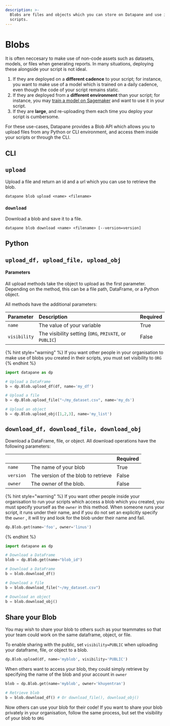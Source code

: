 ```yaml
---
description: >-
  Blobs are files and objects which you can store on Datapane and use in your
  scripts.
---
```


# Blobs

It is often neccesary to make use of non-code assets such as datasets, models, or files when generating reports. In many situations, deploying these alongside your script is not ideal.

1. If they are deployed on a **different cadence** to your script; for instance, you want to make use of a model which is trained on a daily cadence, even though the code of your script remains static.
2. If they are deployed from a **different environment** than your script; for instance, you may [train a model on Sagemaker](../guides/guide-creating-ml-model-form.md) and want to use it in your script.
3. If they are **large**, and re-uploading them each time you deploy your script is cumbersome.

For these use-cases, Datapane provides a Blob API which allows you to upload files from any Python or CLI environment, and access them inside your scripts or through the CLI.

## **CLI**

## `upload`

Upload a file and return an id and a url which you can use to retrieve the blob.

```text
datapane blob upload <name> <filename>
```

### `download`

Download a blob and save it to a file.

```text
datapane blob download <name> <filename> [--version=version]
```

## Python 

## `upload_df, upload_file, upload_obj`

#### Parameters

All upload methods take the object to upload as the first parameter. Depending on the method, this can be a file path, DataFrame, or a Python object. 

All methods have the additional parameters:

| Parameter | Description | Required |
| :--- | :--- | :--- |
| `name` | The value of your variable | True |
| `visibility` | The visibility setting \(`ORG`, `PRIVATE`, or `PUBLIC`\) | False |

{% hint style="warning" %}
 If you want other people in your organisation to make use of blobs you created in their scripts, you must set visibility to `ORG`
{% endhint %}

```python
import datapane as dp

# Upload a DataFrame
b = dp.Blob.upload_df(df, name='my_df')

# Upload a file
b = dp.Blob.upload_file("~/my_dataset.csv", name='my_ds')

# Upload an object
b = dp.Blob.upload_obj([1,2,3], name='my_list')
```

## `download_df, download_file, download_obj`

Download a DataFrame, file, or object. All download operations have the following parameters:

|  |  | Required |
| :--- | :--- | :--- |
| `name` | The name of your blob | True |
| `version` | The version of the blob to retrieve | False |
| `owner` | The owner of the blob.  | False |

{% hint style="warning" %}
If you want other people inside your organisation to run your scripts which access a blob which you created, you must specify yourself as the `owner` in this method. When someone runs your script, it runs under their name, and if you do not set an explicitly specify the `owner` , it will try and look for the blob under their name and fail.

```python
dp.Blob.get(name='foo', owner='linus')
```
{% endhint %}

```python
import datapane as dp

# Download a DataFrame
blob = dp.Blob.get(name="blob_id")

# Download a DataFrame
b = blob.download_df()

# Download a file
b = blob.download_file("~/my_dataset.csv")

# Download an object
b = blob.download_obj()
```

## Share your Blob

You may wish to share your blob to others such as your teammates so that your team could work on the same dataframe, object, or file. 

To enable sharing with the public,  set `visibility=PUBLIC` when uploading your dataframe, file, or object to a blob. 

```python
dp.Blob.upload(df, name='myblob', visibility='PUBLIC')
```

When others want to access your blob, they could simply retrieve by specifying the name of the blob and  your account in `owner`

```python
blob = dp.Blob.get(name='myblob', owner='khuyentran')

# Retrieve blob
b = blob.download_df() # Or download_file(), download_obj()
```

Now others can use your blob for their code! If you want to share your blob privately in your organisation, follow the same process, but set the visibility of your blob to `ORG`

